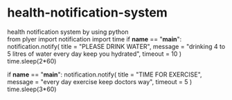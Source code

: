 # health-notification-system
health notification system by using python <br>
from plyer import notification
import time
if __name__ == "__main__":
    notification.notify(
        title = "PLEASE DRINK WATER",
        message = "drinking 4 to 5 litres of water every day keep you hydrated",
        timeout = 10
    )
    time.sleep(2*60)
    
if __name__ == "__main__":
    notification.notify(
        title = "TIME FOR EXERCISE",
        message = "every day exercise keep doctors way",
        timeout = 5
    )
    time.sleep(3*60)    
